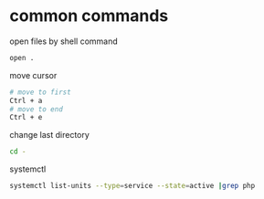 # common commands

open files by shell command
```sh
open .
```

move cursor
```sh
# move to first
Ctrl + a  
# move to end 
Ctrl + e
```

change last directory
```sh
cd -
```

systemctl

```sh
systemctl list-units --type=service --state=active |grep php
```
